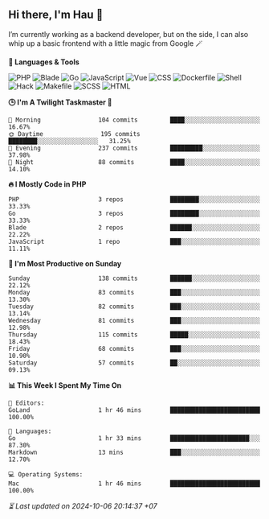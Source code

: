 ## Hi there, I'm Hau 👋
I’m currently working as a backend developer, but on the side, I can also whip up a basic frontend with a little magic from Google 🪄

<!--START_SECTION:readme-stats-->
**💬 Languages & Tools**

![PHP](https://img.shields.io/badge/PHP-65.39%25-4F5D95?&logo=PHP&labelColor=151b23)
![Blade](https://img.shields.io/badge/Blade-26.40%25-f7523f?&logo=Blade&labelColor=151b23)
![Go](https://img.shields.io/badge/Go-03.94%25-00ADD8?&logo=Go&labelColor=151b23)
![JavaScript](https://img.shields.io/badge/JavaScript-02.41%25-f1e05a?&logo=JavaScript&labelColor=151b23)
![Vue](https://img.shields.io/badge/Vue-01.22%25-41b883?&logo=Vue&labelColor=151b23)
![CSS](https://img.shields.io/badge/CSS-00.29%25-563d7c?&logo=CSS&labelColor=151b23)
![Dockerfile](https://img.shields.io/badge/Dockerfile-00.12%25-384d54?&logo=Dockerfile&labelColor=151b23)
![Shell](https://img.shields.io/badge/Shell-00.09%25-89e051?&logo=Shell&labelColor=151b23)
![Hack](https://img.shields.io/badge/Hack-00.07%25-878787?&logo=Hack&labelColor=151b23)
![Makefile](https://img.shields.io/badge/Makefile-00.04%25-427819?&logo=Makefile&labelColor=151b23)
![SCSS](https://img.shields.io/badge/SCSS-00.02%25-c6538c?&logo=SCSS&labelColor=151b23)
![HTML](https://img.shields.io/badge/HTML-00.02%25-e34c26?&logo=HTML&labelColor=151b23)


**🕒 I'm A Twilight Taskmaster 🌆**

```text
🌅 Morning                104 commits         ████░░░░░░░░░░░░░░░░░░░░░   16.67%
🌞 Daytime                195 commits         ████████░░░░░░░░░░░░░░░░░   31.25%
🌆 Evening                237 commits         █████████░░░░░░░░░░░░░░░░   37.98%
🌙 Night                  88 commits          ████░░░░░░░░░░░░░░░░░░░░░   14.10%
```

**🔥 I Mostly Code in PHP**

```text
PHP                      3 repos             ████████░░░░░░░░░░░░░░░░░   33.33%
Go                       3 repos             ████████░░░░░░░░░░░░░░░░░   33.33%
Blade                    2 repos             ██████░░░░░░░░░░░░░░░░░░░   22.22%
JavaScript               1 repo              ███░░░░░░░░░░░░░░░░░░░░░░   11.11%
```

**📅 I'm Most Productive on Sunday**

```text
Sunday                   138 commits         ██████░░░░░░░░░░░░░░░░░░░   22.12%
Monday                   83 commits          ███░░░░░░░░░░░░░░░░░░░░░░   13.30%
Tuesday                  82 commits          ███░░░░░░░░░░░░░░░░░░░░░░   13.14%
Wednesday                81 commits          ███░░░░░░░░░░░░░░░░░░░░░░   12.98%
Thursday                 115 commits         █████░░░░░░░░░░░░░░░░░░░░   18.43%
Friday                   68 commits          ███░░░░░░░░░░░░░░░░░░░░░░   10.90%
Saturday                 57 commits          ██░░░░░░░░░░░░░░░░░░░░░░░   09.13%
```

**📊 This Week I Spent My Time On**

```text
📝 Editors:
GoLand                   1 hr 46 mins        █████████████████████████   100.00%

💬 Languages:
Go                       1 hr 33 mins        ██████████████████████░░░   87.30%
Markdown                 13 mins             ███░░░░░░░░░░░░░░░░░░░░░░   12.70%

💻 Operating Systems:
Mac                      1 hr 46 mins        █████████████████████████   100.00%
```



*⏳ Last updated on 2024-10-06 20:14:37 +07*
<!--END_SECTION:readme-stats-->
